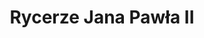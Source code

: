 ---
title: 'Rycerze Jana Pawła II'
heroName: 'Zakon Rycerzy Świętego Jana Pawła II Wielkiego'
heroSlogan: '<em>"Nie lękajcie się! Otwórzcie na oścież drzwi Chrystusowi!"</em> - <strong>Święty Jan Paweł II</strong>'
heroDescription: 'Zakon Rycerzy Świętego Jana Pawła II Wielkiego to wspólnota katolickich mężczyzn, wiernych nauce Kościoła, służących Chrystusowi i Ojczyźnie. Inspirując się dziedzictwem Papieża-Polaka, dążymy do świętości poprzez modlitwę, służbę, obronę wiary i wspólnotowe działanie. Jesteśmy mężczyznami, którzy żyją jak wojownicy Boga – z odwagą, honorem i wiernością Ewangelii.'
aboutTitle: 'Prowincja Łotewska Zakonu – Organizacja i Duchowa Misja'
aboutContent: |
  Prowincja Łotewska Zakonu Rycerzy Świętego Jana Pawła II Wielkiego (łac. Ordo Militiae Sancti Ioannis Pauli II Magni) została utworzona jako część międzynarodowej wspólnoty katolickich mężczyzn, pragnących żyć Ewangelią na wzór św. Jana Pawła II. Jej początki sięgają stycznia 2011 roku, gdy powołano Zakon jako wotum wdzięczności za beatyfikację Wielkiego Papieża.

  Bracia Rycerze dążą do osobistej świętości i wspierają innych na tej drodze. Bronią wartości chrześcijańskich, promują duchowe życie mężczyzn, wspierają duchowieństwo oraz kultywują patriotyzm i miłość do Ojczyzny. Ich codzienne życie ma być świadectwem wiary i przykładem dla bliskich oraz całej wspólnoty.

  Struktura Zakonu przypomina strukturę Kościoła - podstawową jednostką jest Chorągiew (poziom parafii), dalej Komandoria (poziom diecezji), aż po Prowincję (poziom kraju). Na czele Zakonu stoi Generał, wybierany przez przedstawicieli wszystkich Prowincji i posiadający pełnię władzy duchowej i organizacyjnej.

initiativesTitle: 'Nasze inicjatywy'
initiativesExplanation: |
  Together we work for the common good, implementing our main goals in the spirit of St. John Paul II's teaching.
  Ochrona życia
  Działamy na rzecz obrony życia od poczęcia do naturalnej śmierci, organizując modlitwy, marsze i akcje edukacyjne.
  
initiatives:
  - title: 'Formacja duchowa mężczyzn'
    description: 'Zakon wspiera rozwój duchowy świeckich mężczyzn, inspirowany nauczaniem św. Jana Pawła II.'
    icon: 'sparkles'
  - title: 'Obrona wartości chrześcijańskich'
    description: 'Rycerze aktywnie bronią życia, rodziny i moralnych zasad Kościoła.'
    icon: 'shield-check'
  - title: 'Braterstwo i wzajemne wsparcie'
    description: 'Członkowie Zakonu tworzą wspólnotę mężczyzn wspierających się duchowo i praktycznie.'
    icon: 'users'
  - title: 'Wsparcie duchowieństwa i powołań'
    description: 'Rycerze wspierają kapłanów i modlą się o nowe powołania do służby w Kościele.'
    icon: 'hand-raised'
  - title: 'Działalność charytatywna'
    description: 'Pomagamy potrzebującym poprzez dzieła miłosierdzia i konkretne wsparcie.'
    icon: 'hand-thumb-up'
  - title: 'Miłość do ojczyzny'
    description: 'Zakon promuje patriotyzm oparty na wartościach chrześcijańskich i odpowiedzialności obywatelskiej.'
    icon: 'flag'
--- 